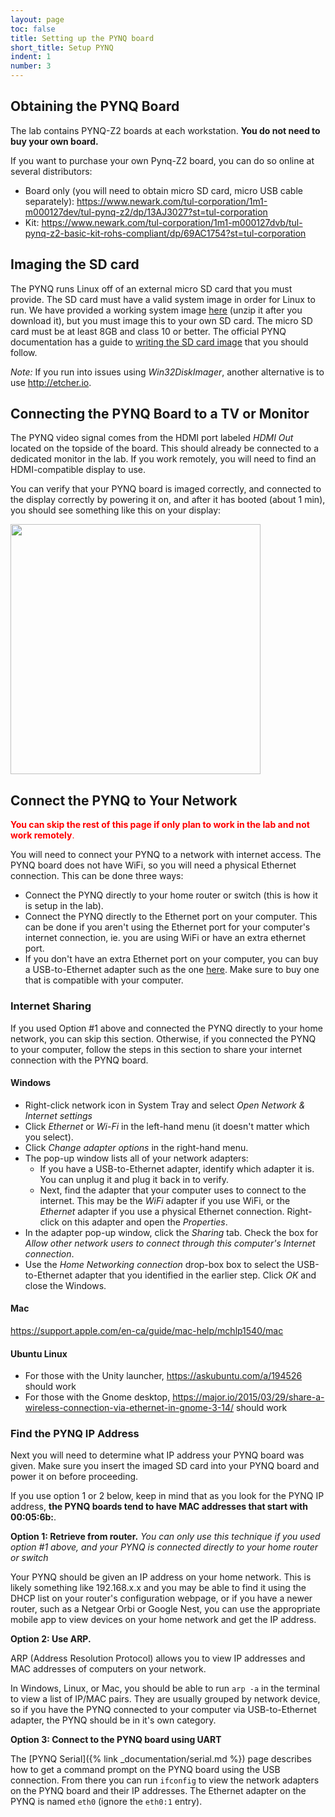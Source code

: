 ```yaml
---
layout: page
toc: false
title: Setting up the PYNQ board
short_title: Setup PYNQ
indent: 1
number: 3
---
```





## Obtaining the PYNQ Board 

The lab contains PYNQ-Z2 boards at each workstation.  **You do not need to buy your own board.**  

<!-- <span style="color:red">**You can skip this step if you only plan to work in the lab and not work remotely**.
</span> -->

If you want to purchase your own Pynq-Z2 board, you can do so online at several distributors:
  * Board only (you will need to obtain micro SD card, micro USB cable separately): <https://www.newark.com/tul-corporation/1m1-m000127dev/tul-pynq-z2/dp/13AJ3027?st=tul-corporation>
  * Kit: <https://www.newark.com/tul-corporation/1m1-m000127dvb/tul-pynq-z2-basic-kit-rohs-compliant/dp/69AC1754?st=tul-corporation>

<!-- 
Each student will need to obtain their own PYNQ board. If you are on campus you can pickup one in person from the EE shop. If you are not in Provo this semester, you can have a PYNQ board shipped to you by following the procedure below. Students who obtain their board at the shop window will need to provide a refundable deposit of $125.00 via Cougar Cash. If BYU is shipping the board to you, you will need to add $8.00 for shipping. The $125 deposit will be returned to you once you have returned a working board to the shop. Note that the shop is supposed to supply you with a micro-USB cable. Please ask for the cable if they forget to provide one. -->


<!-- 
==== Arranging Shipping for a PYNQ Board ====

  - Make sure there is at least $133.00 Cougar Cash on your account.
  - Send an email to the department secretaries (ecen_secretaries@byu.edu) with your net-id and your shipping address. Your net-id authorizes the secretaries to charge $133.00 to your account ($125 is refundable).
  - Students are responsible for return shipping.
  - $125 will be returned once the board has been received in good working condition. -->

## Imaging the SD card 
The PYNQ runs Linux off of an external micro SD card that you must provide.  The SD card must have a valid system image in order for Linux to run.  We have provided a working system image [here](https://byu.box.com/s/aiyiquikghhae9t3phggjw5ga6il7pfl) (unzip it after you download it), but you must image this to your own SD card.  The micro SD card must be at least 8GB and class 10 or better. The official PYNQ documentation has a guide to [writing the SD card image](http://pynq.readthedocs.io/en/latest/appendix.html#writing-the-sd-card-image) that you should follow. 

*Note:* If you run into issues using *Win32DiskImager*, another alternative is to use <http://etcher.io>.

## Connecting the PYNQ Board to a TV or Monitor 

The PYNQ video signal comes from the HDMI port labeled *HDMI Out* located on the topside of the board. This should already be connected to a dedicated monitor in the lab.  If you work remotely, you will need to find an HDMI-compatible display to use.  

<!-- As we are not using a lab room this year, you must provide your own display and HDMI cable (nothing fancy). We have tested the PYNQ board and found that it works correctly with just about any computer monitor and most TVs (though not all).  -->

You can verify that your PYNQ board is imaged correctly, and connected to the display correctly by powering it on, and after it has booted (about 1 min), you should see something like this on your display:

<img src = "{% link media/setup/pynqdisplaytestimage.jpg %}" width="400">

## Connect the PYNQ to Your Network

<span style="color:red">**You can skip the rest of this page if only plan to work in the lab and not work remotely**.
</span>

You will need to connect your PYNQ to a network with internet access.  The PYNQ board does not have WiFi, so you will need a physical Ethernet connection.  This can be done three ways:
  - Connect the PYNQ directly to your home router or switch (this is how it is setup in the lab).
  - Connect the PYNQ directly to the Ethernet port on your computer.  This can be done if you aren't using the Ethernet port for your computer's internet connection, ie. you are using WiFi or have an extra ethernet port.
  - If you don't have an extra Ethernet port on your computer, you can buy a USB-to-Ethernet adapter such as the one [here](https://www.amazon.com/Cable-Matters-Ethernet-Adapter-Supporting/dp/B00BBD7NFU/ref=sr_1_5?crid=2VLSDOH1QTN7Q&dchild=1&keywords=usb+to+ethernet+adapter&qid=1594321211&sprefix=usb+to+eth%2Caps%2C188&sr=8-5).  Make sure to buy one that is compatible with your computer.

### Internet Sharing

If you used Option #1 above and connected the PYNQ directly to your home network, you can skip this section.  Otherwise, if you connected the PYNQ to your computer, follow the steps in this section to share your internet connection with the PYNQ board.

#### Windows

  * Right-click network icon in System Tray and select *Open Network & Internet settings*
  * Click *Ethernet* or *Wi-Fi* in the left-hand menu (it doesn't matter which you select).
  * Click *Change adapter options* in the right-hand menu.
  * The pop-up window lists all of your network adapters:
      * If you have a USB-to-Ethernet adapter, identify which adapter it is.  You can unplug it and plug it back in to verify.
      * Next, find the adapter that your computer uses to connect to the internet.  This may be the *WiFi* adapter if you use WiFi, or the *Ethernet* adapter if you use a physical Ethernet connection. Right-click on this adapter and open the *Properties*.
  * In the adapter pop-up window, click the *Sharing* tab.  Check the box for *Allow other network users to connect through this computer's Internet connection*.
  * Use the *Home Networking connection* drop-box box to select the USB-to-Ethernet adapter that you identified in the earlier step. Click *OK* and close the Windows.  

#### Mac

<https://support.apple.com/en-ca/guide/mac-help/mchlp1540/mac>

#### Ubuntu Linux
  * For those with the Unity launcher, <https://askubuntu.com/a/194526> should work
  * For those with the Gnome desktop, <https://major.io/2015/03/29/share-a-wireless-connection-via-ethernet-in-gnome-3-14/> should work

### Find the PYNQ IP Address 

Next you will need to determine what IP address your PYNQ board was given.  Make sure you insert the imaged SD card into your PYNQ board and power it on before proceeding.

If you use option 1 or 2 below, keep in mind that as you look for the PYNQ IP address, **the PYNQ boards tend to have MAC addresses that start with 00:05:6b:**.   

**Option 1: Retrieve from router.** *You can only use this technique if you used option #1 above, and your PYNQ is connected directly to your home router or switch*

Your PYNQ should be given an IP address on your home network.  This is likely something like 192.168.x.x and you may be able to find it using the DHCP list on your router's configuration webpage, or if you have a newer router, such as a Netgear Orbi or Google Nest, you can use the appropriate mobile app to view devices on your home network and get the IP address.


**Option 2: Use ARP.** 

ARP (Address Resolution Protocol) allows you to view IP addresses and MAC addresses of computers on your network.  

In Windows, Linux, or Mac, you should be able to run `arp -a` in the terminal to view a list of IP/MAC pairs.  They are usually grouped by network device, so if you have the PYNQ connected to your computer via USB-to-Ethernet adapter, the PYNQ should be in it's own category. 



**Option 3: Connect to the PYNQ board using UART**

The [PYNQ Serial]({% link _documentation/serial.md %}) page describes how to get a command prompt on the PYNQ board using the USB connection.  From there you can run `ifconfig` to view the network adapters on the PYNQ board and their IP addresses.  The Ethernet adapter on the PYNQ is named `eth0` (ignore the `eth0:1` entry).




